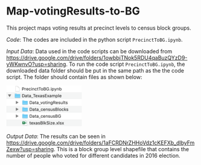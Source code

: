 # Map-votingResults-to-BG

This project maps voting results at precinct levels to census block groups. 

*Code*: The codes are included in the python script `PrecinctToBG.ipynb`.
 
*Input Data*: Data used in the code scripts can be downloaded from https://drive.google.com/drive/folders/1owbbjTNok5RDU4qaBuzQYzD9-yWKwnvO?usp=sharing. To run the code script `PrecinctToBG.ipynb`, the downloaded data folder should be put in the same path as the the code script. The folder should contain files as shown below:

<img src= "images/fileStructure.png" width= "200">



 
*Output Data*: The results can be seen in https://drive.google.com/drive/folders/1aFCRDNrZHHoVdz1cKEFXb_dlbyFmZexw?usp=sharing. This is a block group level shapefile that contains the number of people who voted for different candidates in 2016 election.  
